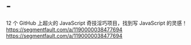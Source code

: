 # -
12 个 GitHub 上超火的 JavaScript 奇技淫巧项目，找到写 JavaScript 的灵感！
https://segmentfault.com/a/1190000038477694
https://segmentfault.com/a/1190000038477694
